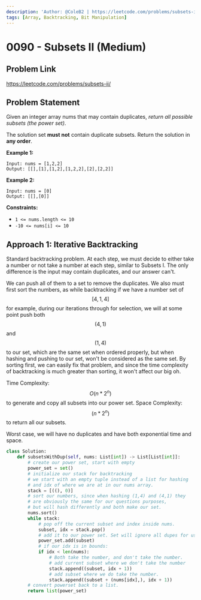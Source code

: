 ```yaml
---
description: 'Author: @ColeB2 | https://leetcode.com/problems/subsets-ii/'
tags: [Array, Backtracking, Bit Manipulation]
---
```


# 0090 - Subsets II (Medium)

## Problem Link

https://leetcode.com/problems/subsets-ii/

## Problem Statement

Given an integer array nums that may contain duplicates, _return all possible subsets (the power set)_.

The solution set **must not** contain duplicate subsets. Return the solution in **any order**.

**Example 1:**

```
Input: nums = [1,2,2]
Output: [[],[1],[1,2],[1,2,2],[2],[2,2]]
```

**Example 2:**

```
Input: nums = [0]
Output: [[],[0]]
```

**Constraints:**

- `1 <= nums.length <= 10`
- `-10 <= nums[i] <= 10`

## Approach 1: Iterative Backtracking

Standard backtracking problem. At each step, we must decide to either take a number or not take a number at each step, similar to Subsets I. The only difference is the input may contain duplicates, and our answer can't.

We can push all of them to a set to remove the duplicates. We also must first sort the numbers, as while backtracking if we have a number set of $$[4,1,4]$$ for example, during our iterations through for selection, we will at some point push both $$(4,1)$$ and $$(1,4)$$ to our set, which are the same set when ordered properly, but when hashing and pushing to our set, won't be considered as the same set. By sorting first, we can easily fix that problem, and since the time complexity of backtracking is much greater than sorting, it won't affect our big oh.

Time Complexity: $$O(n*2^n)$$ to generate and copy all subsets into our power set.
Space Complexity: $$(n*2^n)$$ to return all our subsets.

Worst case, we will have no duplicates and have both exponential time and space.

<Tabs>
<TabItem value="python" label="Python">
<SolutionAuthor name="@ColeB2"/>

```py
class Solution:
    def subsetsWithDup(self, nums: List[int]) -> List[List[int]]:
        # create our power set, start with empty
        power_set = set()
        # initialize our stack for backtracking
        # we start with an empty tuple instead of a list for hashing
        # and idx of where we are at in our nums array.
        stack = [((), 0)]
        # sort our numbers, since when hashing (1,4) and (4,1) they
        # are obviously the same for our questions purposes, 
        # but will hash differently and both make our set.
        nums.sort()
        while stack:
            # pop off the current subset and index inside nums.
            subset, idx = stack.pop()
            # add it to our power set. Set will ignore all dupes for us.
            power_set.add(subset)
            # if our idx is in bounds:
            if idx < len(nums):
                # Both take the number, and don't take the number.
                # add current subset where we don't take the number
                stack.append((subset, idx + 1))
                # add subset where we do take the number.
                stack.append((subset + (nums[idx],), idx + 1))
        # convert powerset back to a list.
        return list(power_set)
```

</TabItem>
</Tabs>